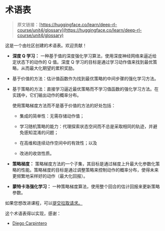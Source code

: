 # 术语表

> 原文链接：[https://huggingface.co/learn/deep-rl-course/unit4/glossary](https://huggingface.co/learn/deep-rl-course/unit4/glossary)

这是一个由社区创建的术语表。欢迎贡献！

+   **深度 Q 学习：** 一种基于值的深度强化学习算法，使用深度神经网络来逼近给定状态下的动作的 Q 值。深度 Q 学习的目标是通过学习动作值来找到最优策略，从而最大化期望的累积奖励。

+   基于价值的方法：估计值函数作为找到最优策略的中间步骤的强化学习方法。

+   基于策略的方法：直接学习逼近最优策略而不学习值函数的强化学习方法。在实践中，它们输出动作的概率分布。

    使用策略梯度方法而不是基于价值的方法的好处包括：

    +   集成的简单性：无需存储动作值；

    +   学习随机策略的能力：代理探索状态空间而不总是采取相同的轨迹，并避免感知混淆的问题；

    +   在高维和连续动作空间中的有效性；以及

    +   改进的收敛性质。

+   **策略梯度：** 策略梯度方法的一个子集，其目标是通过梯度上升最大化参数化策略的性能。策略梯度的目标是通过调整策略来控制动作的概率分布，使得未来更频繁地采样好的动作（最大化回报）。

+   **蒙特卡洛强化学习：** 一种策略梯度算法，使用整个回合的估计回报来更新策略参数。

如果您想改进课程，可以[提交拉取请求。](https://github.com/huggingface/deep-rl-class/pulls)

这个术语表得以实现，感谢：

+   [Diego Carpintero](https://github.com/dcarpintero)
